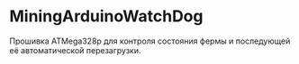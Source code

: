 # MiningArduinoWatchDog
Прошивка ATMega328p для контроля состояния фермы и последующей её автоматической перезагрузки.
